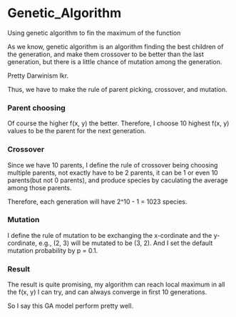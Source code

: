 # Genetic_Algorithm
Using genetic algorithm to fin the maximum of the function

As we know, genetic algorithm is an algorithm finding the best children of the generation, and make them crossover to be better than the last generation, but there is a little chance of mutation among the generation.

Pretty Darwinism Ikr.

Thus, we have to make the rule of parent picking, crossover, and mutation.

### Parent choosing
Of course the higher f(x, y) the better. Therefore, I choose 10 highest f(x, y) values to be the parent for the next generation.

### Crossover
Since we have 10 parents, I define the rule of crossover being choosing multiple parents, not exactly have to be 2 parents, it can be 1 or even 10 parents(but not 0 parents), and produce species by caculating the average among those parents.

Therefore, each generation will have 2^10 - 1 = 1023 species.

### Mutation
I define the rule of mutation to be exchanging the x-cordinate and the y-cordinate, e.g., (2, 3) will be mutated to be (3, 2). And I set the default mutation probability by p = 0.1.

### Result
The result is quite promising, my algorithm can reach local maximum in all the f(x, y) I can try, and can always converge in first 10 generations.

So I say this GA model perform pretty well.
